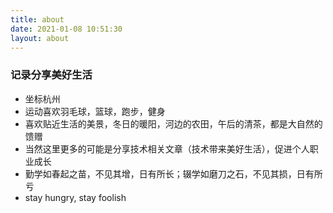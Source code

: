 ```yaml
---
title: about
date: 2021-01-08 10:51:30
layout: about
---
```


### 记录分享美好生活

- 坐标杭州
- 运动喜欢羽毛球，篮球，跑步，健身
- 喜欢贴近生活的美景，冬日的暖阳，河边的农田，午后的清茶，都是大自然的馈赠
- 当然这里更多的可能是分享技术相关文章（技术带来美好生活），促进个人职业成长
- 勤学如春起之苗，不见其增，日有所长；辍学如磨刀之石，不见其损，日有所亏
- stay hungry, stay foolish
